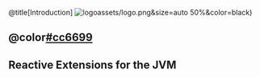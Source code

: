 @title[Introduction]
![logo]()assets/logo.png&size=auto 50%&color=black) 

## @color[#cc6699](RxJava2.0)
Reactive Extensions for the JVM
---

